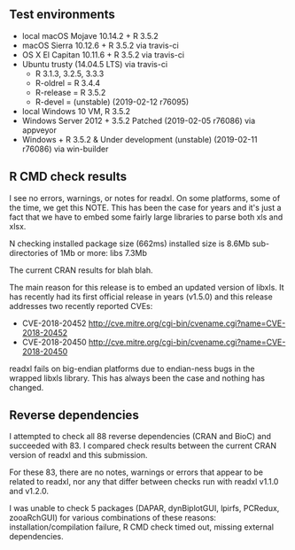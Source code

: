 ## Test environments

* local macOS Mojave 10.14.2 + R 3.5.2
* macOS Sierra 10.12.6 + R 3.5.2 via travis-ci
* OS X El Capitan 10.11.6 + R 3.5.2 via travis-ci
* Ubuntu trusty (14.04.5 LTS) via travis-ci
  - R 3.1.3, 3.2.5, 3.3.3
  - R-oldrel = R 3.4.4
  - R-release = R 3.5.2
  - R-devel = (unstable) (2019-02-12 r76095)
* local Windows 10 VM, R 3.5.2
* Windows Server 2012 + 3.5.2 Patched (2019-02-05 r76086) via appveyor
* Windows + R 3.5.2 & Under development (unstable) (2019-02-11 r76086) via win-builder

## R CMD check results

I see no errors, warnings, or notes for readxl. On some platforms, some of the time, we get this NOTE. This has been the case for years and it's just a fact that we have to embed some fairly large libraries to parse both xls and xlsx.

N  checking installed package size (662ms)
     installed size is  8.6Mb
     sub-directories of 1Mb or more:
       libs   7.3Mb

The current CRAN results for blah blah.

The main reason for this release is to embed an updated version of libxls. It has recently had its first official release in years (v1.5.0) and this release addresses two recently reported CVEs:

  * CVE-2018-20452 http://cve.mitre.org/cgi-bin/cvename.cgi?name=CVE-2018-20452
  * CVE-2018-20450 http://cve.mitre.org/cgi-bin/cvename.cgi?name=CVE-2018-20450

readxl fails on big-endian platforms due to endian-ness bugs in the wrapped libxls library. This has always been the case and nothing has changed.

## Reverse dependencies

I attempted to check all 88 reverse dependencies (CRAN and BioC) and succeeded with 83. I compared check results between the current CRAN version of readxl and this submission.

For these 83, there are no notes, warnings or errors that appear to be related to readxl, nor any that differ between checks run with readxl v1.1.0 and v1.2.0.

I was unable to check 5 packages (DAPAR, dynBiplotGUI, lpirfs, PCRedux, zooaRchGUI) for various combinations of these reasons: installation/compilation failure, R CMD check timed out, missing external dependencies.
